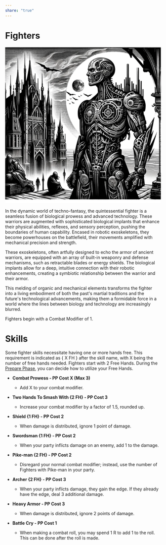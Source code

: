 ```yaml
---
share: "true"
---
```


# Fighters

![Pasted image 20240126171458](./Pasted%20image%2020240126171458.png)

In the dynamic world of techno-fantasy, the quintessential fighter is a seamless fusion of biological prowess and advanced technology. These warriors are augmented with sophisticated biological implants that enhance their physical abilities, reflexes, and sensory perception, pushing the boundaries of human capability. Encased in robotic exoskeletons, they become powerhouses on the battlefield, their movements amplified with mechanical precision and strength. 

These exoskeletons, often artfully designed to echo the armor of ancient warriors, are equipped with an array of built-in weaponry and defense mechanisms, such as retractable blades or energy shields. The biological implants allow for a deep, intuitive connection with their robotic enhancements, creating a symbiotic relationship between the warrior and their armor. 

This melding of organic and mechanical elements transforms the fighter into a living embodiment of both the past's martial traditions and the future's technological advancements, making them a formidable force in a world where the lines between biology and technology are increasingly blurred.

Fighters begin with a Combat Modifier of 1.

# Skills

Some fighter skills necessitate having one or more hands free. This requirement is indicated as { X FH } after the skill name, with X being the number of free hands needed. Fighters start with 2 Free Hands. During the [Prepare Phase](./Prepare%20Phase.html), you can decide how to utilize your Free Hands.

- **Combat Prowess - PP Cost X (Max 3)**
  - Add X to your combat modifier.

- **Two Hands To Smash With {2 FH} - PP Cost 3**
  - Increase your combat modifier by a factor of 1.5, rounded up.

- **Shield {1 FH} - PP Cost 2**
  - When damage is distributed, ignore 1 point of damage.

- **Swordsman {1 FH} - PP Cost 2**
  - When your party inflicts damage on an enemy, add 1 to the damage.

- **Pike-man {2 FH} - PP Cost 2**
  - Disregard your normal combat modifier; instead, use the number of Fighters with Pike-man in your party.

- **Archer {2 FH} - PP Cost 3**
  - When your party inflicts damage, they gain the edge. If they already have the edge, deal 3 additional damage.

- **Heavy Armor - PP Cost 3**
  - When damage is distributed, ignore 2 points of damage.

- **Battle Cry - PP Cost 1**
  - When making a combat roll, you may spend 1 R to add 1 to the roll. This can be done after the roll is made.